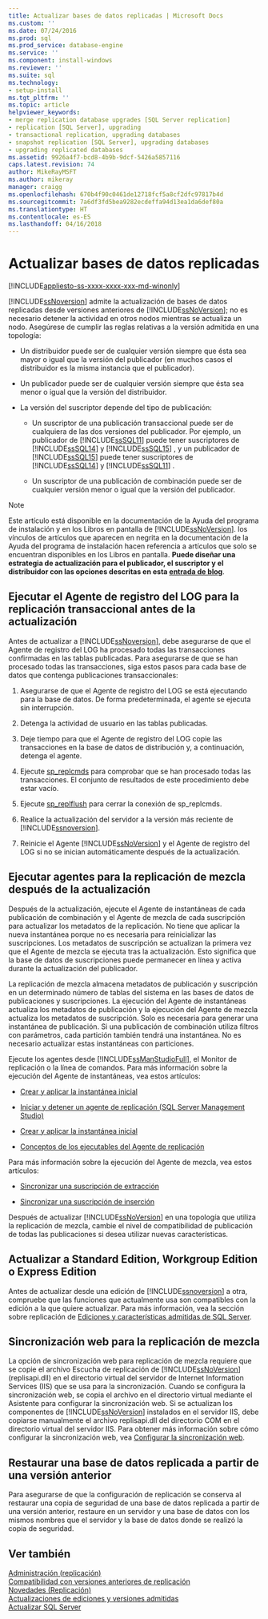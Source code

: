 ```yaml
---
title: Actualizar bases de datos replicadas | Microsoft Docs
ms.custom: ''
ms.date: 07/24/2016
ms.prod: sql
ms.prod_service: database-engine
ms.service: ''
ms.component: install-windows
ms.reviewer: ''
ms.suite: sql
ms.technology:
- setup-install
ms.tgt_pltfrm: ''
ms.topic: article
helpviewer_keywords:
- merge replication database upgrades [SQL Server replication]
- replication [SQL Server], upgrading
- transactional replication, upgrading databases
- snapshot replication [SQL Server], upgrading databases
- upgrading replicated databases
ms.assetid: 9926a4f7-bcd8-4b9b-9dcf-5426a5857116
caps.latest.revision: 74
author: MikeRayMSFT
ms.author: mikeray
manager: craigg
ms.openlocfilehash: 670b4f90c0461de12718fcf5a8cf2dfc97817b4d
ms.sourcegitcommit: 7a6df3fd5bea9282ecdeffa94d13ea1da6def80a
ms.translationtype: HT
ms.contentlocale: es-ES
ms.lasthandoff: 04/16/2018
---
```

# <a name="upgrade-replicated-databases"></a>Actualizar bases de datos replicadas

[!INCLUDE[appliesto-ss-xxxx-xxxx-xxx-md-winonly](../../includes/appliesto-ss-xxxx-xxxx-xxx-md-winonly.md)]
  
  [!INCLUDE[ssNoversion](../../includes/ssnoversion-md.md)] admite la actualización de bases de datos replicadas desde versiones anteriores de [!INCLUDE[ssNoVersion](../../includes/ssnoversion-md.md)]; no es necesario detener la actividad en otros nodos mientras se actualiza un nodo. Asegúrese de cumplir las reglas relativas a la versión admitida en una topología:  
  
-   Un distribuidor puede ser de cualquier versión siempre que ésta sea mayor o igual que la versión del publicador (en muchos casos el distribuidor es la misma instancia que el publicador).  
  
-   Un publicador puede ser de cualquier versión siempre que ésta sea menor o igual que la versión del distribuidor.  
  
-   La versión del suscriptor depende del tipo de publicación:  
  
    -   Un suscriptor de una publicación transaccional puede ser de cualquiera de las dos versiones del publicador. Por ejemplo, un publicador de [!INCLUDE[ssSQL11](../../includes/sssql11-md.md)] puede tener suscriptores de [!INCLUDE[ssSQL14](../../includes/sssql14-md.md)] y [!INCLUDE[ssSQL15](../../includes/sssql15-md.md)] , y un publicador de [!INCLUDE[ssSQL15](../../includes/sssql15-md.md)] puede tener suscriptores de [!INCLUDE[ssSQL14](../../includes/sssql14-md.md)] y  [!INCLUDE[ssSQL11](../../includes/sssql11-md.md)] .  
  
    -   Un suscriptor de una publicación de combinación puede ser de cualquier versión menor o igual que la versión del publicador.  
  
> [!NOTE]  
>  Este artículo está disponible en la documentación de la Ayuda del programa de instalación y en los Libros en pantalla de [!INCLUDE[ssNoVersion](../../includes/ssnoversion-md.md)]. los vínculos de artículos que aparecen en negrita en la documentación de la Ayuda del programa de instalación hacen referencia a artículos que solo se encuentran disponibles en los Libros en pantalla. **Puede diseñar una estrategia de actualización para el publicador, el suscriptor y el distribuidor con las opciones descritas en esta [entrada de blog](https://blogs.msdn.microsoft.com/sql_server_team/upgrading-a-replication-topology-to-sql-server-2016/)**. 
  
## <a name="run-the-log-reader-agent-for-transactional-replication-before-upgrade"></a>Ejecutar el Agente de registro del LOG para la replicación transaccional antes de la actualización  
 Antes de actualizar a [!INCLUDE[ssNoversion](../../includes/ssnoversion-md.md)], debe asegurarse de que el Agente de registro del LOG ha procesado todas las transacciones confirmadas en las tablas publicadas. Para asegurarse de que se han procesado todas las transacciones, siga estos pasos para cada base de datos que contenga publicaciones transaccionales:  
  
1.  Asegurarse de que el Agente de registro del LOG se está ejecutando para la base de datos. De forma predeterminada, el agente se ejecuta sin interrupción.  
  
2.  Detenga la actividad de usuario en las tablas publicadas.  
  
3.  Deje tiempo para que el Agente de registro del LOG copie las transacciones en la base de datos de distribución y, a continuación, detenga el agente.  
  
4.  Ejecute [sp_replcmds](../../relational-databases/system-stored-procedures/sp-replcmds-transact-sql.md) para comprobar que se han procesado todas las transacciones. El conjunto de resultados de este procedimiento debe estar vacío.  
  
5.  Ejecute [sp_replflush](../../relational-databases/system-stored-procedures/sp-replflush-transact-sql.md) para cerrar la conexión de sp_replcmds.  
  
6.  Realice la actualización del servidor a la versión más reciente de [!INCLUDE[ssnoversion](../../includes/ssnoversion-md.md)].  
  
7.  Reinicie el Agente [!INCLUDE[ssNoVersion](../../includes/ssnoversion-md.md)] y el Agente de registro del LOG si no se inician automáticamente después de la actualización.  
  
## <a name="run-agents-for-merge-replication-after-upgrade"></a>Ejecutar agentes para la replicación de mezcla después de la actualización  
 Después de la actualización, ejecute el Agente de instantáneas de cada publicación de combinación y el Agente de mezcla de cada suscripción para actualizar los metadatos de la replicación. No tiene que aplicar la nueva instantánea porque no es necesaria para reinicializar las suscripciones. Los metadatos de suscripción se actualizan la primera vez que el Agente de mezcla se ejecuta tras la actualización. Esto significa que la base de datos de suscripciones puede permanecer en línea y activa durante la actualización del publicador.  
  
 La replicación de mezcla almacena metadatos de publicación y suscripción en un determinado número de tablas del sistema en las bases de datos de publicaciones y suscripciones. La ejecución del Agente de instantáneas actualiza los metadatos de publicación y la ejecución del Agente de mezcla actualiza los metadatos de suscripción. Solo es necesaria para generar una instantánea de publicación. Si una publicación de combinación utiliza filtros con parámetros, cada partición también tendrá una instantánea. No es necesario actualizar estas instantáneas con particiones.  
  
 Ejecute los agentes desde [!INCLUDE[ssManStudioFull](../../includes/ssmanstudiofull-md.md)], el Monitor de replicación o la línea de comandos. Para más información sobre la ejecución del Agente de instantáneas, vea estos artículos:  
  
-   [Crear y aplicar la instantánea inicial](../../relational-databases/replication/create-and-apply-the-initial-snapshot.md)  
  
-   [Iniciar y detener un agente de replicación &#40;SQL Server Management Studio&#41;](../../relational-databases/replication/agents/start-and-stop-a-replication-agent-sql-server-management-studio.md)  
  
-   [Crear y aplicar la instantánea inicial](../../relational-databases/replication/create-and-apply-the-initial-snapshot.md)  
  
-   [Conceptos de los ejecutables del Agente de replicación](../../relational-databases/replication/concepts/replication-agent-executables-concepts.md)  
  
 Para más información sobre la ejecución del Agente de mezcla, vea estos artículos:  
  
-   [Sincronizar una suscripción de extracción](../../relational-databases/replication/synchronize-a-pull-subscription.md)  
  
-   [Sincronizar una suscripción de inserción](../../relational-databases/replication/synchronize-a-push-subscription.md)  
  
 Después de actualizar [!INCLUDE[ssNoVersion](../../includes/ssnoversion-md.md)] en una topología que utiliza la replicación de mezcla, cambie el nivel de compatibilidad de publicación de todas las publicaciones si desea utilizar nuevas características.  
  
## <a name="upgrading-to-standard-workgroup-or-express-editions"></a>Actualizar a Standard Edition, Workgroup Edition o Express Edition  
 Antes de actualizar desde una edición de [!INCLUDE[ssnoversion](../../includes/ssnoversion-md.md)] a otra, compruebe que las funciones que actualmente usa son compatibles con la edición a la que quiere actualizar. Para más información, vea la sección sobre replicación de [Ediciones y características admitidas de SQL Server](../../sql-server/editions-and-components-of-sql-server-2017.md).  
  
## <a name="web-synchronization-for-merge-replication"></a>Sincronización web para la replicación de mezcla  
 La opción de sincronización web para replicación de mezcla requiere que se copie el archivo Escucha de replicación de [!INCLUDE[ssNoVersion](../../includes/ssnoversion-md.md)] (replisapi.dll) en el directorio virtual del servidor de Internet Information Services (IIS) que se usa para la sincronización. Cuando se configura la sincronización web, se copia el archivo en el directorio virtual mediante el Asistente para configurar la sincronización web. Si se actualizan los componentes de [!INCLUDE[ssNoVersion](../../includes/ssnoversion-md.md)] instalados en el servidor IIS, debe copiarse manualmente el archivo replisapi.dll del directorio COM en el directorio virtual del servidor IIS. Para obtener más información sobre cómo configurar la sincronización web, vea [Configurar la sincronización web](../../relational-databases/replication/configure-web-synchronization.md).  
  
## <a name="restoring-a-replicated-database-from-an-earlier-version"></a>Restaurar una base de datos replicada a partir de una versión anterior  
 Para asegurarse de que la configuración de replicación se conserva al restaurar una copia de seguridad de una base de datos replicada a partir de una versión anterior, restaure en un servidor y una base de datos con los mismos nombres que el servidor y la base de datos donde se realizó la copia de seguridad.  
  
## <a name="see-also"></a>Ver también  
 [Administración &#40;replicación&#41;](../../relational-databases/replication/administration/administration-replication.md)   
 [Compatibilidad con versiones anteriores de replicación](../../relational-databases/replication/replication-backward-compatibility.md)   
 [Novedades &#40;Replicación&#41;](../../relational-databases/replication/what-s-new-replication.md)   
 [Actualizaciones de ediciones y versiones admitidas](../../database-engine/install-windows/supported-version-and-edition-upgrades.md)   
 [Actualizar SQL Server](../../database-engine/install-windows/upgrade-sql-server.md)  
  
  
